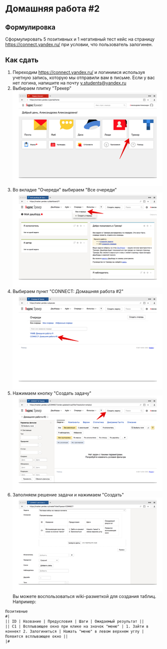 # Домашняя работа #2

## Формулировка
Сформулировать 5 позитивных и 1 негативный
тест кейс на страницу https://connect.yandex.ru/
при условии, что пользователь залогинен.

## Как сдать
1. Переходим https://connect.yandex.ru/ и логинимся
  используя учетную запись, которую мы отправили вам в письме.
  Если у вас нет логина, напишите на почту y.students@yandex.ru
2. Выбираем плитку "Трекер"
  ![step_01](images/step_01.png)
3. Во вкладке "Очереди" выбираем "Все очереди"
  ![step_02](images/step_02.png)
4. Выбираем пункт "CONNECT: Домашняя работа #2"
  ![step_03](images/step_03.png)
5. Нажимаем кнопку "Создать задачу"
  ![step_04](images/step_04.png)
6. Заполняем решение задачи и нажимаем "Создать"
  ![step_05](images/step_05.png)
  Вы можете воспользоваться wiki-разметкой для создания таблиц. Например:
  ```
Позитивные
#|
|| ID | Название | Предусловия | Шаги | Ожидаемый результат ||
|| C1 | Всплывающее окно при клике на значок "меню" | 1. Зайти в коннект 2. Залогиниться | Нажать "меню" в левом верхнем углу | Появится всплывающее окно ||
|#

  ```